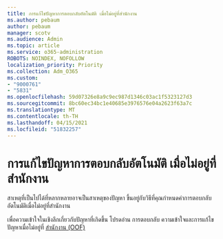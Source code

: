 ```yaml
---
title: การแก้ไขปัญหาการตอบกลับอัตโนมัติ เมื่อไม่อยู่ที่สํานักงาน
ms.author: pebaum
author: pebaum
manager: scotv
ms.audience: Admin
ms.topic: article
ms.service: o365-administration
ROBOTS: NOINDEX, NOFOLLOW
localization_priority: Priority
ms.collection: Adm_O365
ms.custom:
- "9000761"
- "5831"
ms.openlocfilehash: 59d07326e8a9c9ec987d1346c03ac1f5323127d3
ms.sourcegitcommit: 8bc60ec34bc1e40685e3976576e04a2623f63a7c
ms.translationtype: MT
ms.contentlocale: th-TH
ms.lasthandoff: 04/15/2021
ms.locfileid: "51832257"
---
```

# <a name="troubleshooting-out-of-office-automatic-replies"></a>การแก้ไขปัญหาการตอบกลับอัตโนมัติ เมื่อไม่อยู่ที่สํานักงาน

สาเหตุที่เป็นไปได้ที่หลากหลายอาจเป็นสาเหตุของปัญหา ขึ้นอยู่กับวิธีที่คุณกําหนดค่าการตอบกลับอัตโนมัติเมื่อไม่อยู่ที่สํานักงาน

เพื่อความเข้าใจในเชิงลึกเกี่ยวกับปัญหาที่เกิดขึ้น โปรดอ่าน การตอบกลับ ความเข้าใจและการแก้ไขปัญหาเมื่อไม่อยู่ที่  [สํานักงาน (OOF)](https://techcommunity.microsoft.com/t5/exchange-team-blog/understanding-and-troubleshooting-out-of-office-oof-replies/ba-p/1411972)